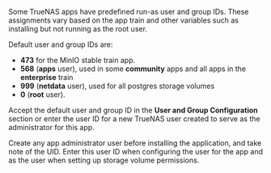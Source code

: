 &NewLine;

Some TrueNAS apps have predefined run-as user and group IDs. These assignments vary based on the app train and other variables such as installing but not running as the root user.

Default user and group IDs are:
* **473** for the MinIO stable train app.
* **568** (**apps** user), used in some **community** apps and all apps in the **enterprise** train
* **999** (**netdata** user), used for all postgres storage volumes
* **0** (**root** user).

Accept the default user and group ID in the **User and Group Configuration** section or enter the user ID for a new TrueNAS user created to serve as the administrator for this app.

Create any app administrator user before installing the application, and take note of the UID.
Enter this user ID when configuring the user for the app and as the user when setting up storage volume permissions.